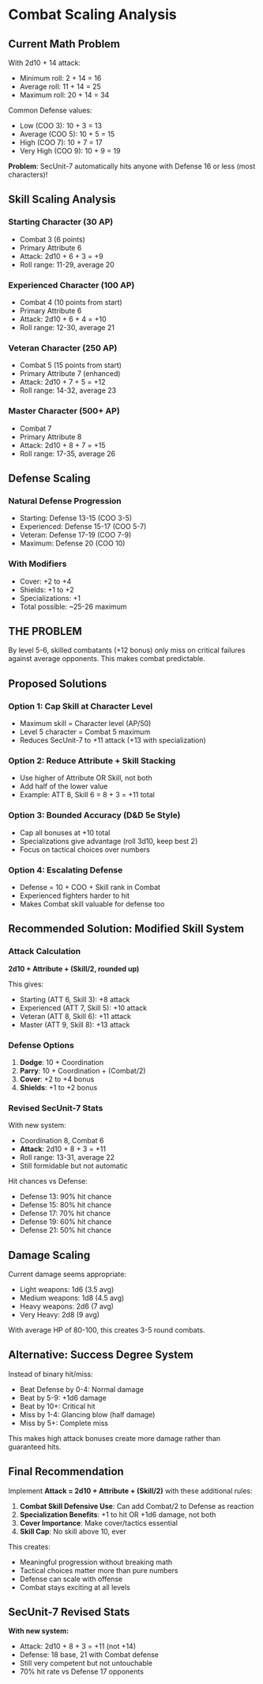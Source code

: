 # Combat Scaling Analysis

## Current Math Problem

With 2d10 + 14 attack:
- Minimum roll: 2 + 14 = 16
- Average roll: 11 + 14 = 25
- Maximum roll: 20 + 14 = 34

Common Defense values:
- Low (COO 3): 10 + 3 = 13
- Average (COO 5): 10 + 5 = 15  
- High (COO 7): 10 + 7 = 17
- Very High (COO 9): 10 + 9 = 19

**Problem**: SecUnit-7 automatically hits anyone with Defense 16 or less (most characters)!

## Skill Scaling Analysis

### Starting Character (30 AP)
- Combat 3 (6 points)
- Primary Attribute 6
- Attack: 2d10 + 6 + 3 = +9
- Roll range: 11-29, average 20

### Experienced Character (100 AP) 
- Combat 4 (10 points from start)
- Primary Attribute 6
- Attack: 2d10 + 6 + 4 = +10
- Roll range: 12-30, average 21

### Veteran Character (250 AP)
- Combat 5 (15 points from start)
- Primary Attribute 7 (enhanced)
- Attack: 2d10 + 7 + 5 = +12
- Roll range: 14-32, average 23

### Master Character (500+ AP)
- Combat 7
- Primary Attribute 8
- Attack: 2d10 + 8 + 7 = +15
- Roll range: 17-35, average 26

## Defense Scaling

### Natural Defense Progression
- Starting: Defense 13-15 (COO 3-5)
- Experienced: Defense 15-17 (COO 5-7)
- Veteran: Defense 17-19 (COO 7-9)
- Maximum: Defense 20 (COO 10)

### With Modifiers
- Cover: +2 to +4
- Shields: +1 to +2
- Specializations: +1
- Total possible: ~25-26 maximum

## THE PROBLEM

By level 5-6, skilled combatants (+12 bonus) only miss on critical failures against average opponents. This makes combat predictable.

## Proposed Solutions

### Option 1: Cap Skill at Character Level
- Maximum skill = Character level (AP/50)
- Level 5 character = Combat 5 maximum
- Reduces SecUnit-7 to +11 attack (+13 with specialization)

### Option 2: Reduce Attribute + Skill Stacking
- Use higher of Attribute OR Skill, not both
- Add half of the lower value
- Example: ATT 8, Skill 6 = 8 + 3 = +11 total

### Option 3: Bounded Accuracy (D&D 5e Style)
- Cap all bonuses at +10 total
- Specializations give advantage (roll 3d10, keep best 2)
- Focus on tactical choices over numbers

### Option 4: Escalating Defense
- Defense = 10 + COO + Skill rank in Combat
- Experienced fighters harder to hit
- Makes Combat skill valuable for defense too

## Recommended Solution: Modified Skill System

### Attack Calculation
**2d10 + Attribute + (Skill/2, rounded up)**

This gives:
- Starting (ATT 6, Skill 3): +8 attack
- Experienced (ATT 7, Skill 5): +10 attack  
- Veteran (ATT 8, Skill 6): +11 attack
- Master (ATT 9, Skill 8): +13 attack

### Defense Options
1. **Dodge**: 10 + Coordination
2. **Parry**: 10 + Coordination + (Combat/2)
3. **Cover**: +2 to +4 bonus
4. **Shields**: +1 to +2 bonus

### Revised SecUnit-7 Stats

With new system:
- Coordination 8, Combat 6
- **Attack**: 2d10 + 8 + 3 = +11
- Roll range: 13-31, average 22
- Still formidable but not automatic

Hit chances vs Defense:
- Defense 13: 90% hit chance
- Defense 15: 80% hit chance
- Defense 17: 70% hit chance
- Defense 19: 60% hit chance
- Defense 21: 50% hit chance

## Damage Scaling

Current damage seems appropriate:
- Light weapons: 1d6 (3.5 avg)
- Medium weapons: 1d8 (4.5 avg)
- Heavy weapons: 2d6 (7 avg)
- Very Heavy: 2d8 (9 avg)

With average HP of 80-100, this creates 3-5 round combats.

## Alternative: Success Degree System

Instead of binary hit/miss:
- Beat Defense by 0-4: Normal damage
- Beat by 5-9: +1d6 damage
- Beat by 10+: Critical hit
- Miss by 1-4: Glancing blow (half damage)
- Miss by 5+: Complete miss

This makes high attack bonuses create more damage rather than guaranteed hits.

## Final Recommendation

Implement **Attack = 2d10 + Attribute + (Skill/2)** with these additional rules:

1. **Combat Skill Defensive Use**: Can add Combat/2 to Defense as reaction
2. **Specialization Benefits**: +1 to hit OR +1d6 damage, not both
3. **Cover Importance**: Make cover/tactics essential
4. **Skill Cap**: No skill above 10, ever

This creates:
- Meaningful progression without breaking math
- Tactical choices matter more than pure numbers
- Defense can scale with offense
- Combat stays exciting at all levels

## SecUnit-7 Revised Stats

**With new system:**
- Attack: 2d10 + 8 + 3 = +11 (not +14)
- Defense: 18 base, 21 with Combat defense
- Still very competent but not untouchable
- 70% hit rate vs Defense 17 opponents